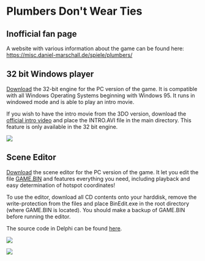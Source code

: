 
# Plumbers Don't Wear Ties

## Inofficial fan page

A website with various information about the game can be found here:
https://misc.daniel-marschall.de/spiele/plumbers/

## 32 bit Windows player

[Download](http://www.viathinksoft.de/download.php?id=196)  the 32-bit engine for the PC version of the game. It is compatible with all Windows Operating Systems beginning with Windows 95. It runs in windowed mode and is able to play an intro movie.

If you wish to have the intro movie from the 3DO version, download the  [official intro video](https://misc.daniel-marschall.de/spiele/plumbers/extras/INTRO.zip)  and place the INTRO.AVI file in the main directory. This feature is only available in the 32 bit engine.

![](https://misc.daniel-marschall.de/spiele/plumbers/showtime32.png)

## Scene Editor

[Download](http://www.viathinksoft.de/download.php?id=195)  the scene editor for the PC version of the game. It let you edit the file  [GAME.BIN](https://misc.daniel-marschall.de/spiele/plumbers/?page=pc_gamebin)  and features everything you need, including playback and easy determination of hotspot coordinates!

To use the editor, download all CD contents onto your harddisk, remove the write-protection from the files and place BinEdit.exe in the root directory (where GAME.BIN is located). You should make a backup of GAME.BIN before running the editor.

The source code in Delphi can be found  [here](https://svn.viathinksoft.com/cgi-bin/viewvc.cgi/plumbers/trunk/SceneEditor/).

![](https://misc.daniel-marschall.de/spiele/plumbers/editor1.png)  
  
![](https://misc.daniel-marschall.de/spiele/plumbers/editor2.png)